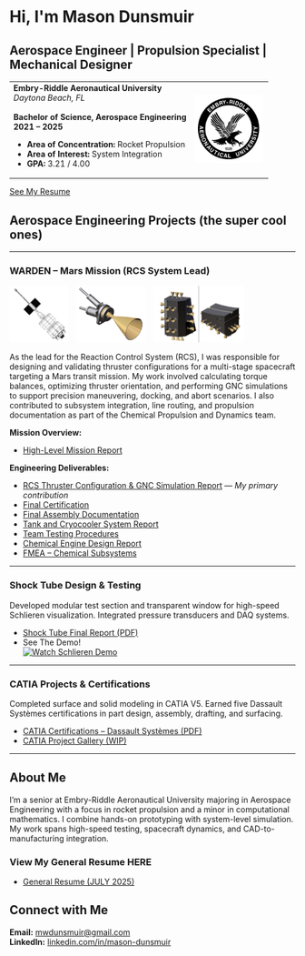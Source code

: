 # Hi, I'm Mason Dunsmuir
##  Aerospace Engineer | Propulsion Specialist | Mechanical Designer
<table>
  <tr>
    <td valign="top" width="70%">
      <strong>Embry-Riddle Aeronautical University</strong><br/>
      <em>Daytona Beach, FL</em><br/><br/>
      <strong>Bachelor of Science, Aerospace Engineering</strong><br/>
      <strong>2021 – 2025</strong><br/>
      <ul>
        <li><strong>Area of Concentration:</strong> Rocket Propulsion</li>
        <li><strong>Area of Interest:</strong> System Integration</li>
        <li><strong>GPA:</strong> 3.21 / 4.00</li>
      </ul>
    </td>
    <td width="30%">
      <img src="erauLOGO.png" alt="Embry-Riddle Logo" width="120"/>
    </td>
  </tr>
</table>

[See My Resume](Dunsmuir.ResumeJuly.pdf)  

## Aerospace Engineering Projects (the super cool ones)
---
<h3>WARDEN – Mars Mission (RCS System Lead)</h3>

<p>
  <img src="wardenimg.png" alt="WARDEN Logo" height="100" style="margin-right: 10px;">
  <img src="rcs_nozzle.png" alt="RCS Nozzle" height="100" style="margin-right: 10px;">
  <img src="rcs_assembly.png" alt="RCS Assembly" height="100">
<p>
As the lead for the Reaction Control System (RCS), I was responsible for designing and validating thruster configurations for a multi-stage spacecraft targeting a Mars transit mission. My work involved calculating torque balances, optimizing thruster orientation, and performing GNC simulations to support precision maneuvering, docking, and abort scenarios. I also contributed to subsystem integration, line routing, and propulsion documentation as part of the Chemical Propulsion and Dynamics team.
</p>

**Mission Overview:**
- [High-Level Mission Report](High-Level_Mission_Report.pdf)

**Engineering Deliverables:**
- [RCS Thruster Configuration & GNC Simulation Report](WARDEN_RCS_System_Report.pdf) — *My primary contribution*
- [Final Certification](Final_Certification.pdf)
- [Final Assembly Documentation](Final_Assembly_Report.pdf)
- [Tank and Cryocooler System Report](Tank_and_Cryocooler_System_Report.pdf)
- [Team Testing Procedures](Chemical_Team_Testing_Procedures_Documentation.pdf)
- [Chemical Engine Design Report](Chemical_Engine_System_Report.pdf)
- [FMEA – Chemical Subsystems](ChemicalFMEA.pdf)
---
### Shock Tube Design & Testing

Developed modular test section and transparent window for high-speed Schlieren visualization. Integrated pressure transducers and DAQ systems.

- [Shock Tube Final Report (PDF)](Shock_Tube_Final_Report.pdf)
- See The Demo!  
[![Watch Schlieren Demo](https://img.youtube.com/vi/UaHGwScwaRw/0.jpg)](https://www.youtube.com/watch?v=UaHGwScwaRw)

---

### CATIA Projects & Certifications

Completed surface and solid modeling in CATIA V5. Earned five Dassault Systèmes certifications in part design, assembly, drafting, and surfacing.

- [CATIA Certifications – Dassault Systèmes (PDF)](Catia.Certs.2025.pdf)
- [CATIA Project Gallery (WIP)](EngineAssembly.pdf)

---

## About Me

I’m a senior at Embry-Riddle Aeronautical University majoring in Aerospace Engineering with a focus in rocket propulsion and a minor in computational mathematics. I combine hands-on prototyping with system-level simulation. My work spans high-speed testing, spacecraft dynamics, and CAD-to-manufacturing integration.
### View My General Resume HERE
- [General Resume (JULY 2025)](Dunsmuir.ResumeJuly.pdf)  


## Connect with Me

**Email:** [mwdunsmuir@gmail.com](mailto:mwdunsmuir@gmail.com)  
**LinkedIn:** [linkedin.com/in/mason-dunsmuir](https://www.linkedin.com/in/mason-dunsmuir)
